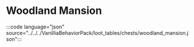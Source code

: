 # Woodland Mansion

:::code language="json" source="../../../VanilliaBehaviorPack/loot_tables/chests/woodland_mansion.json":::